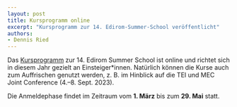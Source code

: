 ```yaml
---
layout: post
title: Kursprogramm online
excerpt: "Kursprogramm zur 14. Edirom-Summer-School veröffentlicht"
authors:
- Dennis Ried
---
```


Das [Kursprogramm](https://ess.upb.de/2023/programm.html) zur 14. Edirom Summer School ist online und richtet sich in diesem Jahr gezielt an Einsteiger\*innen. Natürlich können die Kurse auch zum Auffrischen genutzt werden, z. B. im Hinblick auf die TEI und MEC Joint Conference (4.–8. Sept. 2023).

Die Anmeldephase findet im Zeitraum vom **1. März** bis zum **29. Mai** statt.
